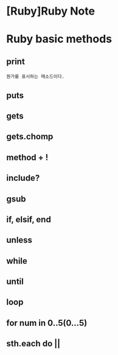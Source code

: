 [Ruby]Ruby Note
=======

# Ruby basic methods
## print
    뭔가를 표시하는 매소드이다.
## puts
## gets
## gets.chomp
## method + !
## include?
## gsub
## if, elsif, end
## unless
## while
## until
## loop
## for num in 0..5(0...5)
## sth.each do ||
##